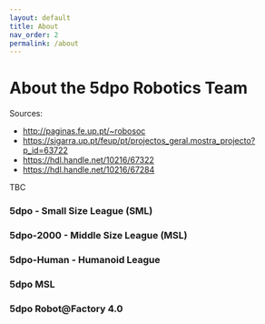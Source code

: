 ```yaml
---
layout: default
title: About
nav_order: 2
permalink: /about
---
```


# About the 5dpo Robotics Team

Sources:

- http://paginas.fe.up.pt/~robosoc
- https://sigarra.up.pt/feup/pt/projectos_geral.mostra_projecto?p_id=63722
- https://hdl.handle.net/10216/67322
- https://hdl.handle.net/10216/67284

TBC

### 5dpo - Small Size League (SML)

### 5dpo-2000 - Middle Size League (MSL)

### 5dpo-Human - Humanoid League

### 5dpo MSL

### 5dpo Robot@Factory 4.0
